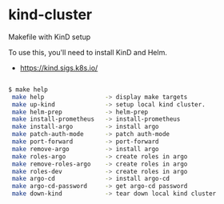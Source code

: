 # kind-cluster
Makefile with KinD setup


To use this, you'll need to install KinD and Helm.

- https://kind.sigs.k8s.io/


```bash

$ make help
 make help                 -> display make targets
 make up-kind              -> setup local kind cluster.
 make helm-prep            -> helm-prep
 make install-prometheus   -> install-prometheus
 make install-argo         -> install argo
 make patch-auth-mode      -> patch auth-mode
 make port-forward         -> port-forward
 make remove-argo          -> install argo
 make roles-argo           -> create roles in argo
 make remove-roles-argo    -> create roles in argo
 make roles-dev            -> create roles in argo
 make argo-cd              -> install argo-cd
 make argo-cd-password     -> get argo-cd password
 make down-kind            -> tear down local kind cluster

```